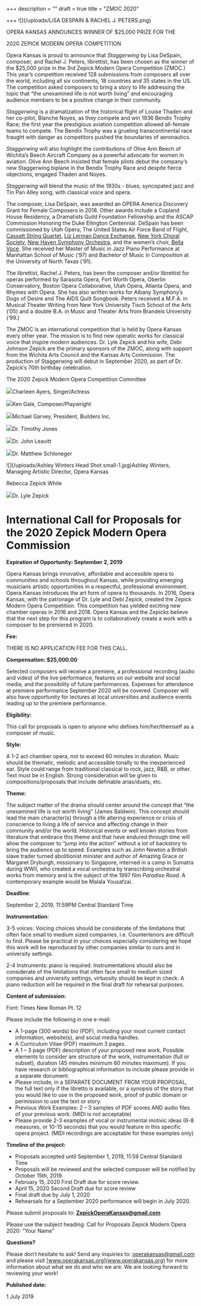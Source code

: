+++
description = ""
draft = true
title = "ZMOC 2020"

+++
![](/uploads/LiSA DESPAIN & RACHEL J. PETERS.png)

OPERA KANSAS ANNOUNCES WINNER OF $25,000 PRIZE FOR THE

2020 ZEPICK MODERN OPERA COMPETITION

Opera Kansas is proud to announce that _Staggerwing_ by Lisa DeSpain, composer, and Rachel J. Peters, librettist, has been chosen as the winner of the $25,000 prize in the 3rd Zepick Modern Opera Competition (ZMOC.) This year’s competition received 128 submissions from composers all over the world, including all six continents, 18 countries and 35 states in the US. The competition asked composers to bring a story to life addressing the topic that “the unexamined life is not worth living” and encouraging audience members to be a positive change in their community.

_Staggerwing_ is a dramatization of the historical flight of Louise Thaden and her co-pilot, Blanche Noyes, as they compete and win 1936 Bendix Trophy Race; the first year the prestigious aviation competition allowed all-female teams to compete. The Bendix Trophy was a grueling transcontinental race fraught with danger as competitors pushed the boundaries of aeronautics.

_Staggerwing_ will also highlight the contributions of Olive Ann Beech of Wichita’s Beech Aircraft Company as a powerful advocate for women in aviation. Olive Ann Beech insisted that female pilots debut the company’s new Staggerwing biplane in the Bendix Trophy Race and despite fierce objections, engaged Thaden and Noyes.

_Staggerwing_ will blend the music of the 1930s - blues, syncopated jazz and Tin Pan Alley song, with classical voice and opera.

The composer, Lisa DeSpain, was awarded an OPERA America Discovery Grant for Female Composers in 2018. Other awards include a Copland House Residency, a Dramatists Guild Foundation Fellowship and the ASCAP Commission Honoring the Duke Ellington Centennial. DeSpain has been commissioned by Utah Opera, The United States Air Force Band of Flight, [Cassatt String Quartet,](http://www.cassattquartet.com/) [Liz Lerman Dance Exchange,](http://danceexchange.org/) [New York Choral Society](http://www.nychoral.org/), [New Haven Symphony Orchestra,](https://newhavensymphony.org/) and the women’s choir, [Bella Voce](http://www.bellavocereno.org/). She received her Master of Music in Jazz Piano Performance at Manhattan School of Music (‘97) and Bachelor of Music in Composition at the University of North Texas (‘91).

The librettist, Rachel J. Peters, has been the composer and/or librettist for operas performed by Sarasota Opera, Fort Worth Opera, Oberlin Conservatory, Boston Opera Collaborative, Utah Opera, Atlanta Opera, and Rhymes with Opera. She has also written works for Albany Symphony’s Dogs of Desire and The AIDS Quilt Songbook. Peters received a M.F.A. in Musical Theater Writing from New York University Tisch School of the Arts (‘05) and a double B.A. in Music and Theater Arts from Brandeis University (‘99.)

The ZMOC is an international competition that is held by Opera Kansas every other year. The mission is to find new operatic works for classical voice that inspire modern audiences. Dr. Lyle Zepick and his wife, Debi Johnson Zepick are the primary sponsors of the ZMOC, along with support from the Wichita Arts Council and the Kansas Arts Commission. The production of Staggerwing will debut in September 2020, as part of Dr. Zepick’s 70th birthday celebration.

The 2020 Zepick Modern Opera Competition Committee

![](/uploads/wichita-grand-opera-Charleen-Ayers-headshot-239x282-c.jpg)Charleen Ayers, Singer/Actress

![](/uploads/Gale.jpg)Ken Gale, Composer/Playwright

![](/uploads/garvey.jpg)Michael Garvey, President, Builders Inc.

![](/uploads/download-3.jpg)Dr. Timothy Jones

![](/uploads/John-Leavitt-2014-conducting1-400x400.jpg)Dr. John Leavitt

![](/uploads/Schloneger-Matt.jpg)Dr. Matthew Schloneger

![](/uploads/Ashley Winters Head Shot small-1.jpg)Ashley Winters, Managing Artistic Director, Opera Kansas

Rebecca Zepick White

![](/uploads/image-asset.jpg)Dr. Lyle Zepick

# **International Call for Proposals for the 2020 Zepick Modern Opera Commission**

**Expiration of Opportunity: September 2, 2019**

Opera Kansas brings innovative, affordable and accessible opera to communities and schools throughout Kansas, while providing emerging musicians artistic opportunities in a respectful, professional environment. Opera Kansas introduces the art form of opera to thousands. In 2016, Opera Kansas, with the patronage of Dr. Lyle and Debi Zepick, created the Zepick Modern Opera Competition. This competition has yielded exciting new chamber operas in 2016 and 2018. Opera Kansas and the Zepicks believe that the next step for this program is to collaboratively create a work with a composer to be premiered in 2020.

**Fee:**

THERE IS NO APPLICATION FEE FOR THIS CALL.

**Compensation: $25,000.00**

Selected composers will receive a premiere, a professional recording (audio and video) of the live performance, features on our website and social media, and the possibility of future performances. Expenses for attendance at premiere performance September 2020 will be covered. Composer will also have opportunity for lectures at local universities and audience events leading up to the premiere performance.

**Eligibility:**

This call for proposals is open to anyone who defines him/her/themself as a composer of music.

**Style:**

A 1-2 act chamber opera, not to exceed 60 minutes in duration. Music should be thematic, melodic and accessible tonally to the inexperienced ear. Style could range from traditional classical to rock, jazz, R&B, or other. Text must be in English. Strong consideration will be given to compositions/proposals that include definable arias/duets, etc.

**Theme:**

The subject matter of the drama should center around the concept that “the unexamined life is not worth living” (James Baldwin). This concept should lead the main character(s) through a life altering experience or crisis of conscience to living a life of service and affecting change in their community and/or the world. Historical events or well known stories from literature that embrace this theme and that have endured through time will allow the composer to “jump into the action” without a lot of backstory to bring the audience up to speed. Examples such as John Newton a British slave trader turned abolitionist minister and author of Amazing Grace or Margaret Dryburgh, missionary to Singapore, interned in a camp in Sumatra during WWII, who created a vocal orchestra by transcribing orchestral works from memory and is the subject of the 1997 film _Paradise Road._ A contemporary example would be Malala Yousafzai.

**Deadline**:

September 2, 2019, 11:59PM Central Standard Time

**Instrumentation**:

3-5 voices: Voicing choices should be considerate of the limitations that often face small to medium sized companies, i.e. Countertenors are difficult to find. Please be practical in your choices especially considering we hope this work will be reproduced by other companies similar to ours and in university settings.

2-4 Instruments: piano is required. Instrumentations should also be considerate of the limitations that often face small to medium sized companies and university settings, virtuosity should be kept in check. A piano reduction will be required in the final draft for rehearsal purposes.

**Content of submission:**

Font: Times New Roman Pt. 12

Please include the following in one e-mail:

* A 1-page (300 words) bio (PDF), including your most current contact information, website(s), and social media handles.
* A Curriculum Vitae (PDF) maximum 3 pages.
* A 1 – 3 page (PDF) description of your proposed new work. Possible elements to consider are structure of the work, instrumentation (full or subset), duration (45 minutes minimum 60 minutes maximum). If you have research or bibliographical information to include please provide in a separate document.
* Please include, in a SEPARATE DOCUMENT FROM YOUR PROPOSAL, the full text only if the libretto is available, or a synopsis of the story that you would like to use in the proposed work, proof of public domain or permission to use the text or story.
* Previous Work Examples: 2 – 3 samples of PDF scores AND audio files of your previous work. (MIDI is not acceptable)
* Please provide 2-3 examples of vocal or instrumental motivic ideas (6-8 measures, or 10-15 seconds) that you would feature in this specific opera project. (MIDI recordings are acceptable for these examples only)

**Timeline of the project:**

* Proposals accepted until September 1, 2019, 11:59 Central Standard Time
* Proposals will be reviewed and the selected composer will be notified by October 15th, 2019.
* February 15, 2020 First Draft due for score review.
* April 15, 2020 Second Draft due for score review
* Final draft due by July 1, 2020
* Rehearsals for a September 2020 performance will begin in July 2020.

Please submit proposals to: **ZepickOperaKansas@gmail.com**

Please use the subject heading: Call for Proposals Zepick Modern Opera 2020: “Your Name”

**Questions?**

Please don’t hesitate to ask! Send any inquiries to: operakansas@gmail.com and please visit [www.operakansas.org](www.operakansas.org) for more information about what we do and who we are. We are looking forward to reviewing your work!

**Published date:**

1 July 2019